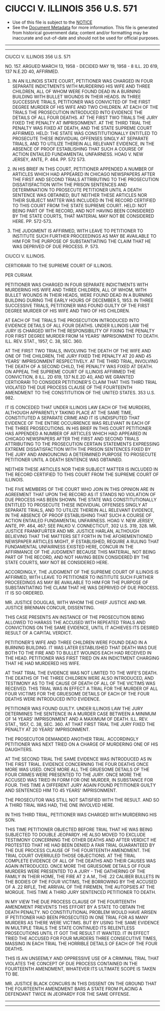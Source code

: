---
---

# CIUCCI V. ILLINOIS 356 U.S. 571

* Use of this file is subject to the [NOTICE](https://github.com/publicdocs/notice/blob/master/NOTICE)
* See the [Document Metadata](../../../) for more information.
  This file is generated from historical government data; content and/or formatting may be inaccurate and out-of-date and should not be used for official purposes.

----------
----------

CIUCCI V. ILLINOIS 356 U.S. 571

NO. 157.  ARGUED MARCH 13, 1958 - DECIDED MAY 19, 1958 - 8 ILL. 2D 619, 137 N.E.2D 40, AFFIRMED.

1.  IN AN ILLINOIS STATE COURT, PETITIONER WAS CHARGED IN FOUR SEPARATE INDICTMENTS WITH MURDERING HIS WIFE AND THREE CHILDREN, ALL OF WHOM WERE FOUND DEAD IN A BURNING BUILDING WITH BULLET WOUNDS IN THEIR HEADS.  IN THREE SUCCESSIVE TRIALS, PETITIONER WAS CONVICTED OF THE FIRST DEGREE MURDER OF HIS WIFE AND TWO CHILDREN.  AT EACH OF THE TRIALS THE PROSECUTION INTRODUCED INTO EVIDENCE THE DETAILS OF ALL FOUR DEATHS.  AT THE FIRST TWO TRIALS THE JURY FIXED THE PENALTY AT IMPRISONMENT.  AT THE THIRD TRIAL THE PENALTY WAS FIXED AT DEATH, AND THE STATE SUPREME COURT AFFIRMED.  HELD:  THE STATE WAS CONSTITUTIONALLY ENTITLED TO PROSECUTE THESE INDIVIDUAL OFFENSES SINGLY AT SEPARATE TRIALS, AND TO UTILIZE THEREIN ALL RELEVANT EVIDENCE, IN THE ABSENCE OF PROOF ESTABLISHING THAT SUCH A COURSE OF ACTION ENTAILED FUNDAMENTAL UNFAIRNESS.  HOAG V. NEW JERSEY, ANTE, P. 464.  PP. 572 573.

2.  IN HIS BRIEF IN THIS COURT, PETITIONER APPENDED A NUMBER OF ARTICLES WHICH HAD APPEARED IN CHICAGO NEWSPAPERS AFTER THE FIRST AND SECOND TRIALS ATTRIBUTING TO THE PROSECUTION DISSATISFACTION WITH THE PRISON SENTENCES AND DETERMINATION TO PROSECUTE PETITIONER UNTIL A DEATH SENTENCE WAS OBTAINED; BUT NEITHER THESE ARTICLES NOR THEIR SUBJECT MATTER WAS INCLUDED IN THE RECORD CERTIFIED TO THIS COURT FROM THE STATE SUPREME COURT.  HELD:  NOT BEING PART OF THE RECORD, AND NOT HAVING BEEN CONSIDERED BY THE STATE COURTS, THAT MATERIAL MAY NOT BE CONSIDERED HERE.  PP. 572-573.

3.  THE JUDGMENT IS AFFIRMED, WITH LEAVE TO PETITIONER TO INSTITUTE SUCH FURTHER PROCEEDINGS AS MAY BE AVAILABLE TO HIM FOR THE PURPOSE OF SUBSTANTIATING THE CLAIM THAT HE WAS DEPRIVED OF DUE PROCESS.  P. 573.

CIUCCI V. ILLINOIS.

CERTIORARI TO THE SUPREME COURT OF ILLINOIS.

PER CURIAM.

PETITIONER WAS CHARGED IN FOUR SEPARATE INDICTMENTS WITH MURDERING HIS WIFE AND THREE CHILDREN, ALL OF WHOM, WITH BULLET WOUNDS IN THEIR HEADS, WERE FOUND DEAD IN A BURNING BUILDING DURING THE EARLY HOURS OF DECEMBER 5, 1953.  IN THREE SUCCESSIVE TRIALS, PETITIONER WAS FOUND GUILTY OF THE FIRST DEGREE MURDER OF HIS WIFE AND TWO OF HIS CHILDREN.

AT EACH OF THE TRIALS THE PROSECUTION INTRODUCED INTO EVIDENCE DETAILS OF ALL FOUR DEATHS.  UNDER ILLINOIS LAW THE JURY IS CHARGED WITH THE RESPONSIBILITY OF FIXING THE PENALTY FOR FIRST DEGREE MURDER FROM 14 YEARS' IMPRISONMENT TO DEATH.  ILL. REV. STAT., 1957, C. 38, SEC. 360.

AT THE FIRST TWO TRIALS, INVOLVING THE DEATH OF THE WIFE AND ONE OF THE CHILDREN, THE JURY FIXED THE PENALTY AT 20 AND 45 YEARS' IMPRISONMENT RESPECTIVELY.  AT THE THIRD TRIAL, INVOLVING THE DEATH OF A SECOND CHILD, THE PENALTY WAS FIXED AT DEATH.  ON APPEAL THE SUPREME COURT OF ILLINOIS AFFIRMED THE CONVICTION, 8 ILL. 2D 619, 137 N.E.2D 40, AND WE GRANTED CERTIORARI TO CONSIDER PETITIONER'S CLAIM THAT THIS THIRD TRIAL VIOLATED THE DUE PROCESS CLAUSE OF THE FOURTEENTH AMENDMENT TO THE CONSTITUTION OF THE UNITED STATES.  353 U.S. 982.

IT IS CONCEDED THAT UNDER ILLINOIS LAW EACH OF THE MURDERS, ALTHOUGH APPARENTLY TAKING PLACE AT THE SAME TIME, CONSTITUTED A SEPARATE CRIME AND IT IS UNDISPUTED THAT EVIDENCE OF THE ENTIRE OCCURRENCE WAS RELEVANT IN EACH OF THE THREE PROSECUTIONS.  IN HIS BRIEF IN THIS COURT PETITIONER HAS APPENDED A NUMBER OF ARTICLES WHICH HAD APPEARED IN CHICAGO NEWSPAPERS AFTER THE FIRST AND SECOND TRIALS ATTRIBUTING TO THE PROSECUTION CERTAIN STATEMENTS EXPRESSING EXTREME DISSATISFACTION WITH THE PRISON SENTENCES FIXED BY THE JURY AND ANNOUNCING A DETERMINED PURPOSE TO PROSECUTE PETITIONER UNTIL A DEATH SENTENCE WAS OBTAINED.

NEITHER THESE ARTICLES NOR THEIR SUBJECT MATTER IS INCLUDED IN THE RECORD CERTIFIED TO THIS COURT FROM THE SUPREME COURT OF ILLINOIS.

THE FIVE MEMBERS OF THE COURT WHO JOIN IN THIS OPINION ARE IN AGREEMENT THAT UPON THE RECORD AS IT STANDS NO VIOLATION OF DUE PROCESS HAS BEEN SHOWN.  THE STATE WAS CONSTITUTIONALLY ENTITLED TO PROSECUTE THESE INDIVIDUAL OFFENSES SINGLY AT SEPARATE TRIALS, AND TO UTILIZE THEREIN ALL RELEVANT EVIDENCE, IN THE ABSENCE OF PROOF ESTABLISHING THAT SUCH A COURSE OF ACTION ENTAILED FUNDAMENTAL UNFAIRNESS.  HOAG V. NEW JERSEY, ANTE, PP. 464, 467; SEE PALKO V. CONNECTICUT, 302 U.S. 319, 328.  MR. JUSTICE FRANKFURTER AND MR. JUSTICE HARLAN, ALTHOUGH BELIEVING THAT THE MATTERS SET FORTH IN THE AFOREMENTIONED NEWSPAPER ARTICLES MIGHT, IF ESTABLISHED, REQUIRE A RULING THAT FUNDAMENTAL UNFAIRNESS EXISTED HERE, CONCUR IN THE AFFIRMANCE OF THE JUDGMENT BECAUSE THIS MATERIAL, NOT BEING PART OF THE RECORD, AND NOT HAVING BEEN CONSIDERED BY THE STATE COURTS, MAY NOT BE CONSIDERED HERE.

ACCORDINGLY, THE JUDGMENT OF THE SUPREME COURT OF ILLINOIS IS AFFIRMED, WITH LEAVE TO PETITIONER TO INSTITUTE SUCH FURTHER PROCEEDINGS AS MAY BE AVAILABLE TO HIM FOR THE PURPOSE OF SUBSTANTIATING THE CLAIM THAT HE WAS DEPRIVED OF DUE PROCESS.  IT IS SO ORDERED.

MR. JUSTICE DOUGLAS, WITH WHOM THE CHIEF JUSTICE AND MR. JUSTICE BRENNAN CONCUR, DISSENTING.

THIS CASE PRESENTS AN INSTANCE OF THE PROSECUTION BEING ALLOWED TO HARASS THE ACCUSED WITH REPEATED TRIALS AND CONVICTIONS ON THE SAME EVIDENCE, UNTIL IT ACHIEVES ITS DESIRED RESULT OF A CAPITAL VERDICT.

PETITIONER'S WIFE AND THREE CHILDREN WERE FOUND DEAD IN A BURNING BUILDING.  IT WAS LATER ESTABLISHED THAT DEATH WAS DUE BOTH TO THE FIRE AND TO BULLET WOUNDS EACH HAD RECEIVED IN THE HEAD.  PETITIONER WAS FIRST TRIED ON AN INDICTMENT CHARGING THAT HE HAD MURDERED HIS WIFE.

AT THAT TRIAL THE EVIDENCE WAS NOT LIMITED TO THE WIFE'S DEATH.  THE DEATHS OF THE THREE CHILDREN WERE ALSO INTRODUCED, AND TESTIMONY AS TO THE CAUSE OF DEATH OF ALL OF THE VICTIMS WAS RECEIVED.  THIS TRIAL WAS IN EFFECT A TRIAL FOR THE MURDER OF ALL FOUR VICTIMS FOR THE GRUESOME DETAILS OF EACH OF THE FOUR DEATHS WERE INTRODUCED INTO EVIDENCE.

PETITIONER WAS FOUND GUILTY.  UNDER ILLINOIS LAW THE JURY DETERMINES THE SENTENCE IN A MURDER CASE BETWEEN A MINIMUM OF 14 YEARS' IMPRISONMENT AND A MAXIMUM OF DEATH.  ILL. REV. STAT., 1957, C. 38, SEC. 360.  AT THAT FIRST TRIAL THE JURY FIXED THE PENALTY AT 20 YEARS' IMPRISONMENT.

THE PROSECUTOR DEMANDED ANOTHER TRIAL.  ACCORDINGLY PETITIONER WAS NEXT TRIED ON A CHARGE OF MURDERING ONE OF HIS DAUGHTERS.

AT THE SECOND TRIAL THE SAME EVIDENCE WAS INTRODUCED AS IN THE FIRST TRIAL.  EVIDENCE CONCERNING THE FOUR DEATHS ONCE MORE WAS USED.  ONCE MORE ALL THE GRUESOME DETAILS OF THE FOUR CRIMES WERE PRESENTED TO THE JURY.  ONCE MORE THE ACCUSED WAS TRIED IN FORM FOR ONE MURDER, IN SUBSTANCE FOR FOUR.  THIS TIME A DIFFERENT JURY AGAIN FOUND PETITIONER GUILTY AND SENTENCED HIM TO 45 YEARS' IMPRISONMENT.

THE PROSECUTOR WAS STILL NOT SATISFIED WITH THE RESULT.  AND SO A THIRD TRIAL WAS HAD, THE ONE INVOLVED HERE.

IN THIS THIRD TRIAL, PETITIONER WAS CHARGED WITH MURDERING HIS SON.

THIS TIME PETITIONER OBJECTED BEFORE TRIAL THAT HE WAS BEING SUBJECTED TO DOUBLE JEOPARDY.  HE ALSO MOVED TO EXCLUDE TESTIMONY CONCERNING THE OTHER DEATHS AND AFTER VERDICT HE PROTESTED THAT HE HAD BEEN DENIED A FAIR TRIAL GUARANTEED BY THE DUE PROCESS CLAUSE OF THE FOURTEENTH AMENDMENT.  THE TRIAL COURT OVERRULED THOSE OBJECTIONS.  AT THE TRIAL COMPLETE EVIDENCE OF ALL OF THE DEATHS AND THEIR CAUSES WAS AGAIN INTRODUCED.  ONCE MORE THE GRUESOME DETAILS OF FOUR MURDERS WERE PRESENTED TO A JURY - THE GATHERING OF THE FAMILY IN THEIR HOME, THE FIRE AT 2 A.M., THE .22 CALIBER BULLETS IN THE BODIES OF THE FOUR VICTIMS, THE BORROWING BY THE ACCUSED OF A .22 RIFLE, THE ARRIVAL OF THE FIREMEN, THE AUTOPSIES AT THE MORGUE.  THIS TIME A THIRD JURY SENTENCED PETITIONER TO DEATH.

IN MY VIEW THE DUE PROCESS CLAUSE OF THE FOURTEENTH AMENDMENT PREVENTS THIS EFFORT BY A STATE TO OBTAIN THE DEATH PENALTY.  NO CONSTITUTIONAL PROBLEM WOULD HAVE ARISEN IF PETITIONER HAD BEEN PROSECUTED IN ONE TRIAL FOR AS MANY MURDERS AS THERE WERE VICTIMS.  BUT BY USING THE SAME EVIDENCE IN MULTIPLE TRIALS THE STATE CONTINUED ITS RELENTLESS PROSECUTIONS UNTIL IT GOT THE RESULT IT WANTED.  IT IN EFFECT TRIED THE ACCUSED FOR FOUR MURDERS THREE CONSECUTIVE TIMES, MASSING IN EACH TRIAL THE HORRIBLE DETAILS OF EACH OF THE FOUR DEATHS.

THIS IS AN UNSEEMLY AND OPPRESSIVE USE OF A CRIMINAL TRIAL THAT VIOLATES THE CONCEPT OF DUE PROCESS CONTAINED IN THE FOURTEENTH AMENDMENT, WHATEVER ITS ULTIMATE SCOPE IS TAKEN TO BE.

MR. JUSTICE BLACK CONCURS IN THIS DISSENT ON THE GROUND THAT THE FOURTEENTH AMENDMENT BARS A STATE FROM PLACING A DEFENDANT TWICE IN JEOPARDY FOR THE SAME OFFENSE.


----------
----------

